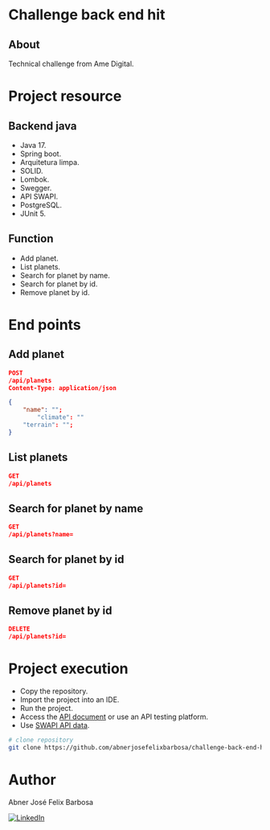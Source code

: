 # Challenge back end hit

## About

Technical challenge from Ame Digital.

# Project resource

## Backend java

- Java 17.
- Spring boot.
- Arquitetura limpa.
- SOLID.
- Lombok.
- Swegger.
- API SWAPI.
- PostgreSQL.
- JUnit 5.

## Function

- Add planet.
- List planets.
- Search for planet by name.
- Search for planet by id.
- Remove planet by id.

# End points

## Add planet

```JSON
POST
/api/planets
Content-Type: application/json

{
	"name": "";
        "climate": ""
	"terrain": "";
}
```

## List planets

```JSON
GET
/api/planets
```

##  Search for planet by name

```JSON
GET
/api/planets?name=
```

## Search for planet by id

```JSON
GET
/api/planets?id=
```

## Remove planet by id

```JSON
DELETE
/api/planets?id=
```

# Project execution

- Copy the repository.
- Import the project into an IDE.
- Run the project.
- Access the [API document](http://localhost:8080/swagger-ui/index.html) or use an API testing platform.
- Use [SWAPI API data](https://swapi.dev/).

```bash
# clone repository
git clone https://github.com/abnerjosefelixbarbosa/challenge-back-end-hit.git
```

# Author

Abner José Felix Barbosa

[![LinkedIn](https://img.shields.io/badge/LinkedIn-0077B5?style=for-the-badge&logo=linkedin&logoColor=white)](https://www.linkedin.com/in/abner-jose-feliz-barbosa/)
